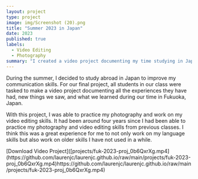 ```yaml
---
layout: project
type: project
image: img/Screenshot (20).png
title: "Summer 2023 in Japan"
date: 2023
published: true
labels:
  - Video Editing
  - Photography
summary: "I created a video project documenting my time studying in Japan."
---
```


<p>
 During the summer, I decided to study abroad in Japan to improve my communication skills. For our final project, all students in our class were tasked to make a video project documenting all the experiences they have had, new things we saw, and what we learned during our time in Fukuoka, Japan.  
</p>
<p>
  With this project, I was able to practice my photography and work on my video editing skills. It had been around four years since I had been able to practice my photography and video editing skills from previous classes. I think this was a great experience for me to not only work on my language skills but also work on older skills I have not used in a while.
</p>
[Download Video Project]([projects/fuk-2023-proj_0b6QxrXg.mp4](https://github.com/laurenjc/laurenjc.github.io/raw/main/projects/fuk-2023-proj_0b6QxrXg.mp4)https://github.com/laurenjc/laurenjc.github.io/raw/main/projects/fuk-2023-proj_0b6QxrXg.mp4)

